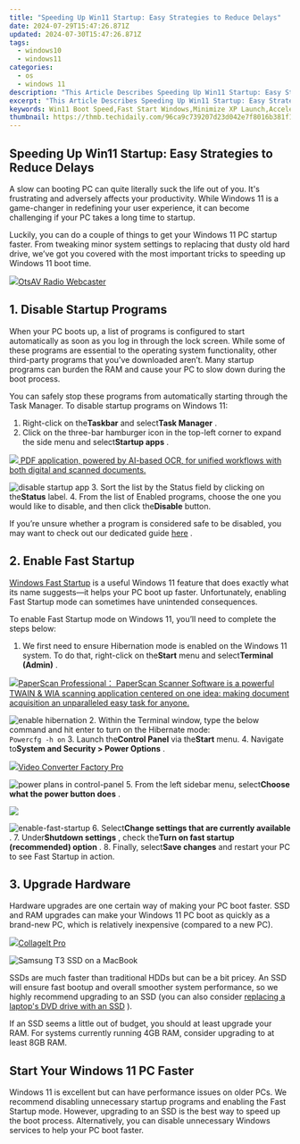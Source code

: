 ```yaml
---
title: "Speeding Up Win11 Startup: Easy Strategies to Reduce Delays"
date: 2024-07-29T15:47:26.871Z
updated: 2024-07-30T15:47:26.871Z
tags:
  - windows10
  - windows11
categories:
  - os
  - windows 11
description: "This Article Describes Speeding Up Win11 Startup: Easy Strategies to Reduce Delays"
excerpt: "This Article Describes Speeding Up Win11 Startup: Easy Strategies to Reduce Delays"
keywords: Win11 Boot Speed,Fast Start Windows,Minimize XP Launch,Accelerate OS Startup,Quick PC Wake-Up,Reduce System Delay,Optimize WinStart
thumbnail: https://thmb.techidaily.com/96ca9c739207d23d042e7f8016b381f18f2564ff73ddf98034c5d696bcc3f7e9.jpg
---
```


## Speeding Up Win11 Startup: Easy Strategies to Reduce Delays

 A slow can booting PC can quite literally suck the life out of you. It's frustrating and adversely affects your productivity. While Windows 11 is a game-changer in redefining your user experience, it can become challenging if your PC takes a long time to startup.

 Luckily, you can do a couple of things to get your Windows 11 PC startup faster. From tweaking minor system settings to replacing that dusty old hard drive, we’ve got you covered with the most important tricks to speeding up Windows 11 boot time.

<!-- affiliate ads begin -->
<a href="https://otszone.ots7.com/order/checkout.php?PRODS=4713322&QTY=1&AFFILIATE=108875&CART=1"><img src="https://green.ots7.com/screenshots/OtsAV/OtsAVRadio1.90-300x188.jpg" border="0">OtsAV Radio Webcaster</a>
<!-- affiliate ads end -->
## 1\. Disable Startup Programs

 When your PC boots up, a list of programs is configured to start automatically as soon as you log in through the lock screen. While some of these programs are essential to the operating system functionality, other third-party programs that you’ve downloaded aren’t. Many startup programs can burden the RAM and cause your PC to slow down during the boot process.

 You can safely stop these programs from automatically starting through the Task Manager. To disable startup programs on Windows 11:

1. Right-click on the**Taskbar** and select**Task Manager** .
2. Click on the three-bar hamburger icon in the top-left corner to expand the side menu and select**Startup apps** .  
<!-- affiliate ads begin -->
<a href="https://checkout.abbyy.com/order/checkout.php?PRODS=39254549&QTY=1&AFFILIATE=108875&CART=1"> <img src="https://secure.avangate.com/images/merchant/0e5fb5c76fca16adbee503c9aff393cd/products/8_FR-Badges-NEW-FR-Standard-16-WIN-200.png" border="0"> PDF application, powered by AI-based OCR, for unified workflows with both digital and scanned documents. </a>
<!-- affiliate ads end -->
![disable startup app](https://static1.makeuseofimages.com/wordpress/wp-content/uploads/2022/11/disable-startup-app.jpg)
3. Sort the list by the Status field by clicking on the**Status** label.
4. From the list of Enabled programs, choose the one you would like to disable, and then click the**Disable** button.

 If you’re unsure whether a program is considered safe to be disabled, you may want to check out our dedicated guide [here](https://www.makeuseof.com/tag/make-windows-start-faster-10-non-essential-startup-items-can-safely-remove/) .

## 2\. Enable Fast Startup

[Windows Fast Startup](https://www.makeuseof.com/what-is-windows-fast-startup-why-disable-it/) is a useful Windows 11 feature that does exactly what its name suggests—it helps your PC boot up faster. Unfortunately, enabling Fast Startup mode can sometimes have unintended consequences.

 To enable Fast Startup mode on Windows 11, you’ll need to complete the steps below:

1. We first need to ensure Hibernation mode is enabled on the Windows 11 system. To do that, right-click on the**Start** menu and select**Terminal (Admin)** .  
<!-- affiliate ads begin -->
<a href="https://secure.2checkout.com/order/checkout.php?PRODS=37540879&QTY=1&AFFILIATE=108875&CART=1"><img src="https://paperscan.orpalis.com/img/content/You_prefer_to_use.png" border="0">PaperScan Professional： PaperScan Scanner Software is a powerful TWAIN & WIA scanning application centered on one idea: making document acquisition an unparalleled easy task for anyone.</a>
<!-- affiliate ads end -->
![enable hibernation](https://static1.makeuseofimages.com/wordpress/wp-content/uploads/2022/11/enable-hibernation.jpg)
2. Within the Terminal window, type the below command and hit enter to turn on the Hibernate mode:  
`Powercfg -h on`
3. Launch the**Control Panel** via the**Start** menu.
4. Navigate to**System and Security > Power Options** .  
<!-- affiliate ads begin -->
<a href="https://secure.2checkout.com/order/checkout.php?PRODS=4537547&QTY=1&AFFILIATE=108875&CART=1"><img src="https://secure.avangate.com/images/merchant/4b0a0290ad7df100b77e86839989a75e/products/vcfpro.png" border="0">Video Converter Factory Pro</a>
<!-- affiliate ads end -->
![power plans in control-panel](https://static1.makeuseofimages.com/wordpress/wp-content/uploads/2022/11/powerplans-control-panel.jpg)
5. From the left sidebar menu, select**Choose what the power button does** .  
<!-- affiliate ads begin -->
<a href="https://secure.2checkout.com/order/checkout.php?PRODS=37100474&QTY=1&AFFILIATE=108875&CART=1"><img src="https://awario.com/images/pages/index/img-leads-1280@1x.avif" border="0"></a>
<!-- affiliate ads end -->
![enable-fast-startup](https://static1.makeuseofimages.com/wordpress/wp-content/uploads/2022/11/enable-fast-startup.jpg)
6. Select**Change settings that are currently available** .
7. Under**Shutdown settings** , check the**Turn on fast startup (recommended) option** .
8. Finally, select**Save changes** and restart your PC to see Fast Startup in action.

## 3\. Upgrade Hardware

 Hardware upgrades are one certain way of making your PC boot faster. SSD and RAM upgrades can make your Windows 11 PC boot as quickly as a brand-new PC, which is relatively inexpensive (compared to a new PC).

<!-- affiliate ads begin -->
<a href="https://secure.2checkout.com/order/checkout.php?PRODS=4530091&QTY=1&AFFILIATE=108875&CART=1"><img src="https://www.pearlmountainsoft.com/n_img/product/cit_win/banScrn.jpg" border="0">CollageIt Pro</a>
<!-- affiliate ads end -->
![Samsung T3 SSD on a MacBook](https://static1.makeuseofimages.com/wordpress/wp-content/uploads/2022/06/protect-external-hard-drive.jpg)

 SSDs are much faster than traditional HDDs but can be a bit pricey. An SSD will ensure fast bootup and overall smoother system performance, so we highly recommend upgrading to an SSD (you can also consider [replacing a laptop's DVD drive with an SSD](https://www.makeuseof.com/tag/swap-laptop-dvd-drive-ssd-hdd/) ).

 If an SSD seems a little out of budget, you should at least upgrade your RAM. For systems currently running 4GB RAM, consider upgrading to at least 8GB RAM.

## Start Your Windows 11 PC Faster

 Windows 11 is excellent but can have performance issues on older PCs. We recommend disabling unnecessary startup programs and enabling the Fast Startup mode. However, upgrading to an SSD is the best way to speed up the boot process. Alternatively, you can disable unnecessary Windows services to help your PC boot faster.


<ins class="adsbygoogle"
     style="display:block"
     data-ad-format="autorelaxed"
     data-ad-client="ca-pub-7571918770474297"
     data-ad-slot="1223367746"></ins>



<ins class="adsbygoogle"
     style="display:block"
     data-ad-client="ca-pub-7571918770474297"
     data-ad-slot="8358498916"
     data-ad-format="auto"
     data-full-width-responsive="true"></ins>






